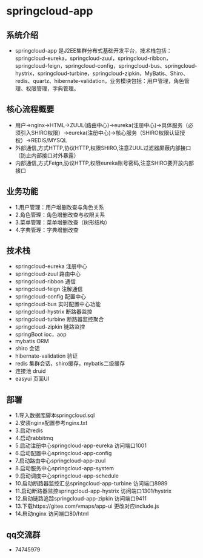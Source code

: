 # springcloud-app

## 系统介绍

- springcloud-app 是J2EE集群分布式基础开发平台，技术栈包括：springcloud-eureka，springcloud-zuul，springcloud-ribbon，springcloud-feign，springcloud-config，springcloud-bus、springcloud-hystrix，springcloud-turbine，springcloud-zipkin，MyBatis、Shiro、redis、quartz、hibernate-validation，业务模块包括：用户管理，角色管理、权限管理，字典管理。
## 核心流程概要

- 用户->nginx->HTML->ZUUL(路由中心)->eureka(注册中心)->具体服务（必须引入SHIRO权限）->eureka(注册中心)->核心服务（SHIRO权限认证授权）->REDIS/MYSQL
- 外部通信,方式HTTP,协议HTTP,权限SHIRO,注意ZUUL过滤器屏蔽内部接口（防止内部接口对外暴露）
- 内部通信,方式Feign,协议HTTP,权限eureka账号密码,注意SHIRO要开放内部接口

## 业务功能

- 1.用户管理：用户增删改查与角色关系
- 2.角色管理：角色增删改查与权限关系
- 3.菜单管理：菜单增删改查（树形结构）
- 4.字典管理：字典增删改查

## 技术栈

- springcloud-eureka 注册中心
- springcloud-zuul 路由中心
- springcloud-ribbon 通信
- springcloud-feign 注解通信
- springcloud-config 配置中心
- springcloud-bus 实时配置中心功能
- springcloud-hystrix 断路器监控
- springcloud-turbine 断路器监控聚合
- springcloud-zipkin 链路监控
- springBoot ioc，aop
- mybatis ORM  
- shiro 会话 
- hibernate-validation 验证 
- redis 集群会话，shiro缓存，mybatis二级缓存
- 连接池 druid
- easyui 页面UI

## 部署

- 1.导入数据库脚本springcloud.sql
- 2.安装nginx配置参考nginx.txt
- 3.启动redis
- 4.启动rabbitmq
- 5.启动注册中心springcloud-app-eureka 访问端口1001
- 6.启动配置中心springcloud-app-config
- 7.启动路由中心springcloud-app-zuul
- 8.启动服务中心springcloud-app-system
- 9.启动调度中心springcloud-app-schedule
- 10.启动断路器监控汇总springcloud-app-turbine 访问端口8989
- 11.启动断路器监控springcloud-app-hystrix 访问端口1301/hystrix
- 12.启动链路追踪springcloud-app-zipkin 访问端口9411
- 13.下载https://gitee.com/vmaps/app-ui 更改对应include.js
- 14.启动nginx 访问端口80/html

## qq交流群

- 74745979